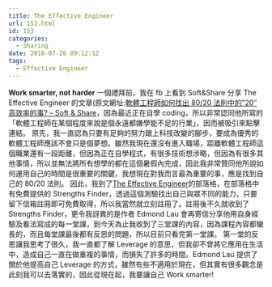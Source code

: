 ```yaml
---
title: The Effective Engineer
url: 153.html
id: 153
categories:
  - Sharing
date: 2018-07-26 09:12:12
tags:
  - Effective Engineer
---
```


**Work smarter, not harder**
一個禮拜前，我在 fb 上看到 Soft&Share 分享 The Effective Engineer 的文章(原文網址:[軟體工程師如何找出 80/20 法則中的”20″高效率的事? – Soft & Share](https://softnshare.com/2016/08/19/softengineer80-20rule/)，因為最近正在自學 coding，所以非常認同他所寫的「軟體工程師在某個程度來說是個永遠都嫌學能不足的行業」，因而被吸引來點擊連結。 原先，我一直認為只要有足夠的努力跟上科技改變的腳步，要成為優秀的軟體工程師應該不會只是個夢想。雖然我現在還沒有進入職場，距離軟體工程師這個職業還有一段距離，但因為正在自學程式，有很多技術想涉略，但因為有很多其他事情，所以並無法將所有想學的都在這個暑假內完成，因此我非常贊同他所說如何運用自己的時間是很重要的關鍵，我想現在對我而言最為重要的事，應是找到自己的 80/20 法則。
因此，我到了[The Effective Engineer](http://www.effectiveengineer.com/blog)的部落格，在部落格中有免費提供的 Strengths Finder，透過這個測驗找出自己與眾不同的能力，只要留下信箱註冊即可免費取得，所以我當然就立刻註冊了。註冊後不久就收到了 Strengths Finder，更令我訝異的是作者 Edmond Lau 會再寄信分享他用自身經驗及看法寫成的每一堂課，到今天為止我收到了三堂課的內容，因為課程內容都蠻長的，而且每堂課最後都有反思的問題，所以目前只看完第一堂課。 第一堂的反思讓我思考了很久，我一直都了解 Leverage 的意思，但我卻不曾將它應用在生活中，造成自己一直在做重複的事情，而損失了許多的時間。Edmond Lau 提供了關於他提高自己 Leverage 的方式，雖然有些不適用於現在，但其實有很多觀念是此刻我可以去落實的，因此從現在起，我要讓自己 Work smarter!
